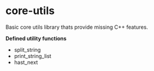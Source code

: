 # core-utils
Basic core utils library thats provide missing C++ features.

**Defined utility functions**

* split_string
* print_string_list
* hast_next
